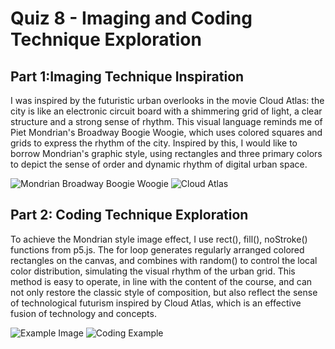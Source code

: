 # Quiz 8 - Imaging and Coding Technique Exploration

## Part 1:Imaging Technique Inspiration
I was inspired by the futuristic urban overlooks in the movie Cloud Atlas: the city is like an electronic circuit board with a shimmering grid of light, a clear structure and a strong sense of rhythm. This visual language reminds me of Piet Mondrian's Broadway Boogie Woogie, which uses colored squares and grids to express the rhythm of the city. Inspired by this, I would like to borrow Mondrian's graphic style, using rectangles and three primary colors to depict the sense of order and dynamic rhythm of digital urban space.

![Mondrian Broadway Boogie Woogie](https://www.moma.org/collection/works/78682)
![Cloud Atlas](https://www.artstation.com/artwork/L4yJA)

## Part 2: Coding Technique Exploration
To achieve the Mondrian style image effect, I use rect(), fill(), noStroke() functions from p5.js. The for loop generates regularly arranged colored rectangles on the canvas, and combines with random() to control the local color distribution, simulating the visual rhythm of the urban grid. This method is easy to operate, in line with the content of the course, and can not only restore the classic style of composition, but also reflect the sense of technological futurism inspired by Cloud Atlas, which is an effective fusion of technology and concepts.

![Example Image](https://github.com/PzanettiD/Mondrian-Generative-Art)
![Coding Example](https://editor.p5js.org/hiechohui/sketches/-JkJFnJKF)